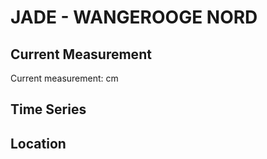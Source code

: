 # JADE - WANGEROOGE NORD

## Current Measurement

Current measurement: <Value topic="rivers/pegel-online/JADE/WANGEROOGE_NORD/measurementValue"/> cm

## Time Series

<TimeSeries topic="rivers/pegel-online/JADE/WANGEROOGE_NORD/measurementValue" period="week" />

## Location

<WorldMap>
  <Marker lat="53.80629856404804" lon="7.929200210236431" labelTopic="rivers/pegel-online/JADE/WANGEROOGE_NORD" />
</WorldMap>

